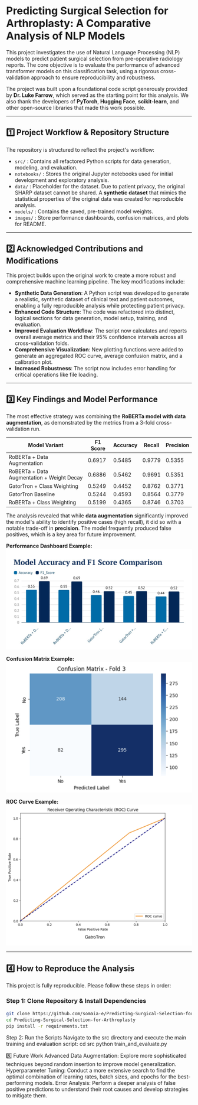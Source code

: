 
# Predicting Surgical Selection for Arthroplasty: A Comparative Analysis of NLP Models

This project investigates the use of Natural Language Processing (NLP) models to predict patient surgical selection from pre-operative radiology reports. The core objective is to evaluate the performance of advanced transformer models on this classification task, using a rigorous cross-validation approach to ensure reproducibility and robustness.

The project was built upon a foundational code script generously provided by **Dr. Luke Farrow**, which served as the starting point for this analysis. We also thank the developers of **PyTorch**, **Hugging Face**, **scikit-learn**, and other open-source libraries that made this work possible.

---

## 1️⃣ Project Workflow & Repository Structure

The repository is structured to reflect the project's workflow:

- `src/` : Contains all refactored Python scripts for data generation, modeling, and evaluation.  
- `notebooks/` : Stores the original Jupyter notebooks used for initial development and exploratory analysis.  
- `data/` : Placeholder for the dataset. Due to patient privacy, the original SHARP dataset cannot be shared. A **synthetic dataset** that mimics the statistical properties of the original data was created for reproducible analysis.  
- `models/` : Contains the saved, pre-trained model weights.  
- `images/` : Store performance dashboards, confusion matrices, and plots for README.  

---

## 2️⃣ Acknowledged Contributions and Modifications

This project builds upon the original work to create a more robust and comprehensive machine learning pipeline. The key modifications include:

- **Synthetic Data Generation**: A Python script was developed to generate a realistic, synthetic dataset of clinical text and patient outcomes, enabling a fully reproducible analysis while protecting patient privacy.  
- **Enhanced Code Structure**: The code was refactored into distinct, logical sections for data generation, model setup, training, and evaluation.  
- **Improved Evaluation Workflow**: The script now calculates and reports overall average metrics and their 95% confidence intervals across all cross-validation folds.  
- **Comprehensive Visualization**: New plotting functions were added to generate an aggregated ROC curve, average confusion matrix, and a calibration plot.  
- **Increased Robustness**: The script now includes error handling for critical operations like file loading.  

---

## 3️⃣ Key Findings and Model Performance

The most effective strategy was combining the **RoBERTa model with data augmentation**, as demonstrated by the metrics from a 3-fold cross-validation run.

| Model Variant                              | F1 Score | Accuracy | Recall  | Precision |
|--------------------------------------------|----------|----------|---------|-----------|
| RoBERTa + Data Augmentation                | 0.6917   | 0.5485   | 0.9779  | 0.5355    |
| RoBERTa + Data Augmentation + Weight Decay | 0.6886   | 0.5462   | 0.9691  | 0.5351    |
| GatorTron + Class Weighting                | 0.5249   | 0.4452   | 0.8762  | 0.3771    |
| GatorTron Baseline                         | 0.5244   | 0.4593   | 0.8564  | 0.3779    |
| RoBERTa + Class Weighting                  | 0.5199   | 0.4365   | 0.8746  | 0.3703    |

The analysis revealed that while **data augmentation** significantly improved the model's ability to identify positive cases (high recall), it did so with a notable trade-off in **precision**. The model frequently produced false positives, which is a key area for future improvement.

**Performance Dashboard Example:**  
![Model Performance Dashboard](reports/AccuracyAndF1Scor.png)

**Confusion Matrix Example:**  
![Confusion Matrix](reports/RoBBERTaFold3.png)

**ROC Curve Example:**  
![ROC Curve](reports/ROC2.png)

---

## 4️⃣ How to Reproduce the Analysis

This project is fully reproducible. Please follow these steps in order:

### Step 1: Clone Repository & Install Dependencies

```bash
git clone https://github.com/somaia-e/Predicting-Surgical-Selection-for-Arthroplasty.git
cd Predicting-Surgical-Selection-for-Arthroplasty
pip install -r requirements.txt
```
Step 2: Run the Scripts
Navigate to the src directory and execute the main training and evaluation script:
cd src
python train_and_evaluate.py

5️⃣ Future Work
Advanced Data Augmentation: Explore more sophisticated techniques beyond random insertion to improve model generalization.
Hyperparameter Tuning: Conduct a more extensive search to find the optimal combination of learning rates, batch sizes, and epochs for the best-performing models.
Error Analysis: Perform a deeper analysis of false positive predictions to understand their root causes and develop strategies to mitigate them.
